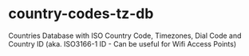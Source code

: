 # country-codes-tz-db
Countries Database with ISO Country Code, Timezones, Dial Code and Country ID (aka. ISO3166-1 ID - Can be useful for Wifi Access Points)
